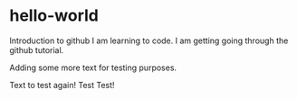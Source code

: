 # hello-world
Introduction to github
I am learning to code.  I am getting going through the github tutorial.

Adding some more text for testing purposes.

Text to test again!
Test Test!
